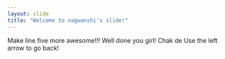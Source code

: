 ```yaml
---
layout: slide
title: "Welcome to nagwanshi's slide!"
---
```

Make line five more awesome!!!
Well done you girl! Chak de
Use the left arrow to go back!
